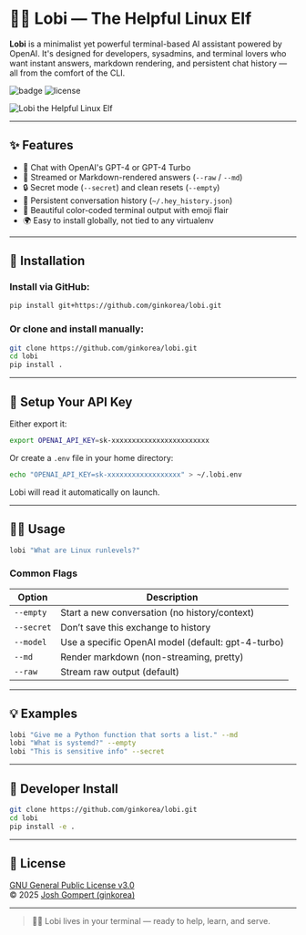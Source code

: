# 🧝‍♂️ Lobi — The Helpful Linux Elf

**Lobi** is a minimalist yet powerful terminal-based AI assistant powered by OpenAI. It's designed for developers, sysadmins, and terminal lovers who want instant answers, markdown rendering, and persistent chat history — all from the comfort of the CLI.

![badge](https://img.shields.io/badge/terminal-ready-brightgreen?style=flat-square)
![license](https://img.shields.io/github/license/ginkorea/lobi?style=flat-square)

![Lobi the Helpful Linux Elf](https://github.com/ginkorea/lobi/raw/master/images/lobi.png)

---

## ✨ Features

- 🤖 Chat with OpenAI's GPT-4 or GPT-4 Turbo
- 📘 Streamed or Markdown-rendered answers (`--raw` / `--md`)
- 🔒 Secret mode (`--secret`) and clean resets (`--empty`)
- 💾 Persistent conversation history (`~/.hey_history.json`)
- 🎨 Beautiful color-coded terminal output with emoji flair
- 🌍 Easy to install globally, not tied to any virtualenv

---

## 🚀 Installation

### Install via GitHub:

```bash
pip install git+https://github.com/ginkorea/lobi.git
```

### Or clone and install manually:

```bash
git clone https://github.com/ginkorea/lobi.git
cd lobi
pip install .
```

---

## 🔐 Setup Your API Key

Either export it:

```bash
export OPENAI_API_KEY=sk-xxxxxxxxxxxxxxxxxxxxxxxx
```

Or create a `.env` file in your home directory:

```bash
echo "OPENAI_API_KEY=sk-xxxxxxxxxxxxxxxxxx" > ~/.lobi.env
```

Lobi will read it automatically on launch.

---

## 🧑‍💻 Usage

```bash
lobi "What are Linux runlevels?"
```

### Common Flags

| Option       | Description                                      |
|--------------|--------------------------------------------------|
| `--empty`    | Start a new conversation (no history/context)    |
| `--secret`   | Don’t save this exchange to history              |
| `--model`    | Use a specific OpenAI model (default: gpt-4-turbo) |
| `--md`       | Render markdown (non-streaming, pretty)          |
| `--raw`      | Stream raw output (default)                      |

---

## 💡 Examples

```bash
lobi "Give me a Python function that sorts a list." --md
lobi "What is systemd?" --empty
lobi "This is sensitive info" --secret
```

---

## 🧪 Developer Install

```bash
git clone https://github.com/ginkorea/lobi.git
cd lobi
pip install -e .
```

---

## 📜 License

[GNU General Public License v3.0](https://www.gnu.org/licenses/gpl-3.0.html)  
© 2025 [Josh Gompert (ginkorea)](https://github.com/ginkorea)

---

> 🧝‍♂️ Lobi lives in your terminal — ready to help, learn, and serve.